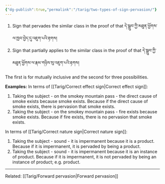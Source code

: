 ```yaml
---
{"dg-publish":true,"permalink":"/tarig/two-types-of-sign-pervasion/"}
---
```


1. Sign that pervades the similar class in the proof of that
   དེ་སྒྲུབ་ཀྱི་མཐུན་ཕྱོགས་ལ་ཁྱབ་བྱེད་དུ་འཇུག་པའི་རྟགས།
2. Sign that partially applies to the similar class in the proof of that
   དེ་སྒྲུབ་ཀྱི་མཐུན་ཕྱོགས་ལ་རྣམ་གཉིས་སུ་འཇུག་པའི་རྟགས།

The first is for mutually inclusive and the second for three possibilities.

**Examples:**
In terms of [[Tarig/Correct effect sign\|Correct effect sign]]:
1. Taking the subject - on the smokey mountain pass - the direct cause of smoke exists because smoke exists.
   Because if the direct cause of smoke exists, there is pervasion that smoke exists.
2. Taking the subject - on the smokey mountain pass - fire exists because smoke exists.
   Because if fire exists, there is no pervasion that smoke exists.

In terms of [[Tarig/Correct nature sign\|Correct nature sign]]:
1. Taking the subject - sound - it is impermanent because it is a product.
   Because if it is impermanent, it is pervaded by being a product.
2. Taking the subject - sound - it is impermanent because it is an instance of product.
   Because if it is impermanent, it is not pervaded by being an instance of product; e.g. product.
---
Related: [[Tarig/Forward pervasion\|Forward pervasion]]